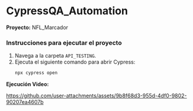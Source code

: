 # CypressQA_Automation

**Proyecto:** NFL_Marcador

### Instrucciones para ejecutar el proyecto

1. Navega a la carpeta `API_TESTING`.
2. Ejecuta el siguiente comando para abrir Cypress:
   ```bash
   npx cypress open
   
**Ejecución Video:** 

https://github.com/user-attachments/assets/9b8f68d3-955d-4df0-9802-90207ea4607b

